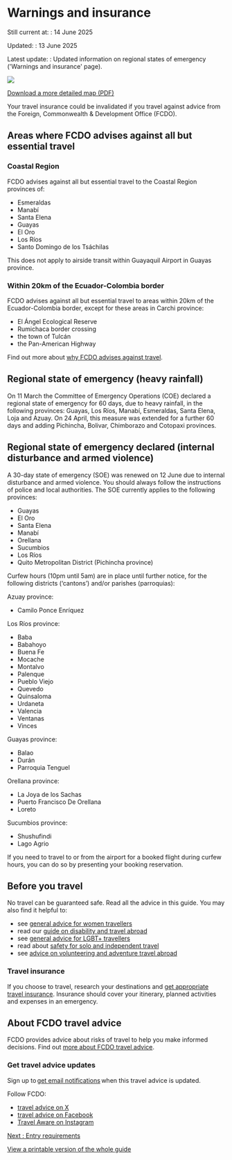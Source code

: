 # Warnings and insurance

Still current at:
:   14 June 2025

Updated:
:   13 June 2025

Latest update:
:   Updated information on regional states of emergency ('Warnings and insurance' page).

![](https://assets.publishing.service.gov.uk/media/65a1082ce96df50014f8452c/FCDO__TA__014_-_Ecuador_Travel_Advice_Ed5__WEB_.jpg)


[Download a more detailed map (PDF)](https://assets.publishing.service.gov.uk/media/65a1082d3308d2000d1fbeb1/FCDO__TA__014_-_Ecuador_Travel_Advice_Ed5.pdf)

Your travel insurance could be invalidated if you travel against advice from the Foreign, Commonwealth & Development Office (FCDO).

## Areas where FCDO advises against all but essential travel

### Coastal Region

FCDO advises against all but essential travel to the Coastal Region provinces of:

* Esmeraldas
* Manabí
* Santa Elena
* Guayas
* El Oro
* Los Ríos
* Santo Domingo de los Tsáchilas

This does not apply to airside transit within Guayaquil Airport in Guayas province.

### Within 20km of the Ecuador-Colombia border

FCDO advises against all but essential travel to areas within 20km of the Ecuador-Colombia border, except for these areas in Carchi province:

* El Ángel Ecological Reserve
* Rumichaca border crossing
* the town of Tulcán
* the Pan-American Highway

Find out more about [why FCDO advises against travel](/foreign-travel-advice/ecuador/regional-risks).

## Regional state of emergency (heavy rainfall)

On 11 March the Committee of Emergency Operations (COE) declared a regional state of emergency for 60 days, due to heavy rainfall, in the following provinces: Guayas, Los Ríos, Manabí, Esmeraldas, Santa Elena, Loja and Azuay. On 24 April, this measure was extended for a further 60 days and adding Pichincha, Bolivar, Chimborazo and Cotopaxi provinces.

## Regional state of emergency declared (internal disturbance and armed violence)

A 30-day state of emergency (SOE) was renewed on 12 June due to internal disturbance and armed violence. You should always follow the instructions of police and local authorities. The SOE currently applies to the following provinces:

* Guayas
* El Oro
* Santa Elena
* Manabí
* Orellana
* Sucumbios
* Los Ríos
* Quito Metropolitan District (Pichincha province)

Curfew hours (10pm until 5am) are in place until further notice, for the following districts (‘cantons’) and/or parishes (parroquias):

Azuay province:

* Camilo Ponce Enríquez

Los Ríos province:

* Baba
* Babahoyo
* Buena Fe
* Mocache
* Montalvo
* Palenque
* Pueblo Viejo
* Quevedo
* Quinsaloma
* Urdaneta
* Valencia
* Ventanas
* Vinces

Guayas province:

* Balao
* Durán
* Parroquia Tenguel

Orellana province:

* La Joya de los Sachas
* Puerto Francisco De Orellana
* Loreto

Sucumbios province:

* Shushufindi
* Lago Agrio

If you need to travel to or from the airport for a booked flight during curfew hours, you can do so by presenting your booking reservation.

## Before you travel

No travel can be guaranteed safe. Read all the advice in this guide. You may also find it helpful to:

* see [general advice for women travellers](https://www.gov.uk/guidance/advice-for-women-travelling-abroad)
* read our [guide on disability and travel abroad](https://www.gov.uk/government/publications/disabled-travellers)
* see [general advice for LGBT+ travellers](https://www.gov.uk/guidance/lesbian-gay-bisexual-and-transgender-foreign-travel-advice)
* read about [safety for solo and independent travel](https://www.gov.uk/guidance/solo-and-independent-travel)
* see [advice on volunteering and adventure travel abroad](https://www.gov.uk/guidance/safer-adventure-travel-and-volunteering-overseas)

### Travel insurance

If you choose to travel, research your destinations and [get appropriate travel insurance](https://www.gov.uk/guidance/foreign-travel-insurance). Insurance should cover your itinerary, planned activities and expenses in an emergency.

## About FCDO travel advice

FCDO provides advice about risks of travel to help you make informed decisions. Find out [more about FCDO travel advice](https://www.gov.uk/guidance/about-foreign-commonwealth-development-office-travel-advice).

### Get travel advice updates

Sign up to [get email notifications](https://www.gov.uk/foreign-travel-advice/ecuador/email-signup) when this travel advice is updated.

Follow FCDO:

* [travel advice on X](https://x.com/fcdotravelgovuk)
* [travel advice on Facebook](https://www.facebook.com/FCDOTravel/)
* [Travel Aware on Instagram](https://www.instagram.com/accounts/login/?next=https%3A%2F%2Fwww.instagram.com%2Ftravelaware%2F&is_from_rle)

[Next
:
Entry requirements](/foreign-travel-advice/ecuador/entry-requirements)

[View a printable version of the whole guide](/foreign-travel-advice/ecuador/print)